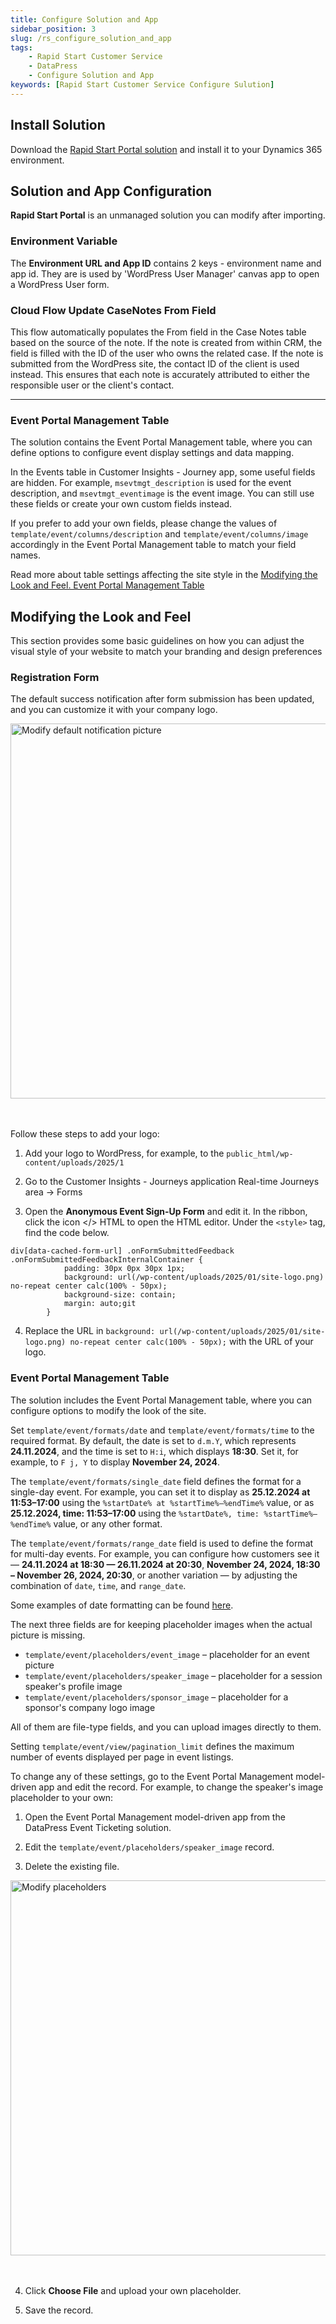 ```yaml
---
title: Configure Solution and App  
sidebar_position: 3
slug: /rs_configure_solution_and_app
tags:
    - Rapid Start Customer Service
    - DataPress
    - Configure Solution and App
keywords: [Rapid Start Customer Service Configure Sulution]  
--- 
```


## Install Solution
Download the [Rapid Start Portal solution](https://github.com/georged/datapress/blob/main/templates/rapid-start/RapidStartPortal.zip) and install it to your Dynamics 365 environment.

## Solution and App Configuration 
**Rapid Start Portal** is an unmanaged solution you can modify after importing.

### Environment Variable 
The **Environment URL and App ID** contains 2 keys - environment name and app id.
They are is used by 'WordPress User Manager' canvas app to open a WordPress User form. 

### Cloud Flow Update CaseNotes From Field

This flow automatically populates the From field in the Case Notes table based on the source of the note. If the note is created from within CRM, the field is filled with the ID of the user who owns the related case. If the note is submitted from the WordPress site, the contact ID of the client is used instead. This ensures that each note is accurately attributed to either the responsible user or the client's contact.

-----
### Event Portal Management Table
The solution contains the Event Portal Management table, where you can define options to configure event display settings and data mapping.

In the Events table in Customer Insights - Journey app, some useful fields are hidden. For example, `msevtmgt_description` is used for the event description, and `msevtmgt_eventimage` is the event image. You can still use these fields or create your own custom fields instead. 

If you prefer to add your own fields, please change the values of `template/event/columns/description` and `template/event/columns/image` accordingly in the Event Portal Management table to match your field names.

Read more about table settings affecting the site style in the [Modifying the Look and Feel. Event Portal Management Table](/configure_solution_and_app/#event-portal-management-table-1)

## Modifying the Look and Feel
This section provides some basic guidelines on how you can adjust the visual style of your website to match your branding and design preferences

### Registration Form
The default success notification after form submission has been updated, and you can customize it with your company logo.

<div class="text--center">
<img src="/images/modify-notification.jpg" alt="Modify default notification picture" width="600" />
</div>
<br></br>

Follow these steps to add your logo:

1. Add your logo to WordPress, for example, to the `public_html/wp-content/uploads/2025/1`

2. Go to the Customer Insights - Journeys application Real-time Journeys area -> Forms

3. Open the **Anonymous Event Sign-Up Form** and edit it. In the ribbon, click the icon &lt;/&gt; HTML to open the HTML editor. Under the `<style>` tag, find the code below.

```
div[data-cached-form-url] .onFormSubmittedFeedback .onFormSubmittedFeedbackInternalContainer {
            padding: 30px 0px 30px 1px;
            background: url(/wp-content/uploads/2025/01/site-logo.png) no-repeat center calc(100% - 50px);
            background-size: contain;
            margin: auto;git
        }
```
4. Replace the URL in `background: url(/wp-content/uploads/2025/01/site-logo.png) no-repeat center calc(100% - 50px);` with the URL of your logo.

### Event Portal Management Table
The solution includes the Event Portal Management table, where you can configure options to modify the look of the site.

Set `template/event/formats/date` and `template/event/formats/time` to the required format. By default, the date is set to `d.m.Y`, which represents **24.11.2024**, and the time is set to `H:i`, which displays **18:30**. Set it, for example, to `F j, Y` to display **November 24, 2024**.

The `template/event/formats/single_date` field defines the format for a single-day event. For example, you can set it to display as **25.12.2024 at 11:53–17:00** using the `%startDate% at %startTime%–%endTime%` value, or as **25.12.2024, time: 11:53–17:00** using the `%startDate%, time: %startTime%–%endTime%` value, or any other format.

The `template/event/formats/range_date` field is used to define the format for multi-day events. For example, you can configure how customers see it — **24.11.2024 at 18:30 — 26.11.2024 at 20:30**, **November 24, 2024, 18:30 – November 26, 2024, 20:30**, or another variation — by adjusting the combination of `date`, `time`, and `range_date`.

Some examples of date formatting can be found [here](https://www.php.net/manual/en/function.date.php).
 
  
The next three fields are for keeping placeholder images when the actual picture is missing.  
* `template/event/placeholders/event_image` – placeholder for an event picture  
* `template/event/placeholders/speaker_image` – placeholder for a session speaker's profile image  
* `template/event/placeholders/sponsor_image` – placeholder for a sponsor's company logo image  
  
All of them are file-type fields, and you can upload images directly to them.  
  
Setting `template/event/view/pagination_limit` defines the maximum number of events displayed per page in event listings.  
  
To change any of these settings, go to the Event Portal Management model-driven app and edit the record. For example, to change the speaker's image placeholder to your own:  
1. Open the Event Portal Management model-driven app from the DataPress Event Ticketing solution. 
 
2. Edit the `template/event/placeholders/speaker_image` record.  

3. Delete the existing file. 

<div class="text--center">
<img src="/images/modify-placeholder.jpg" alt="Modify placeholders" width="600" />
</div>
<br></br>

4. Click **Choose File** and upload your own placeholder. 
 
5. Save the record.
